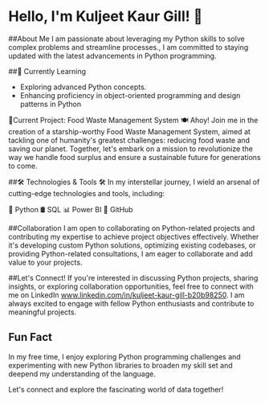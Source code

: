 # Hello, I'm Kuljeet Kaur Gill! 👋

##About Me
I am passionate about leveraging my Python skills to solve complex problems and streamline processes., I am committed to staying updated with the latest advancements in Python programming.

##🌱 Currently Learning
- Exploring advanced Python concepts.
- Enhancing proficiency in object-oriented programming and design patterns in Python

💼Current Project: Food Waste Management System 🍽️
Ahoy! Join me in the creation of a starship-worthy Food Waste Management System, aimed at tackling one of humanity's greatest challenges: reducing food waste and saving our planet. Together, let's embark on a mission to revolutionize the way we handle food surplus and ensure a sustainable future for generations to come.

##🛠️ Technologies & Tools 🛠️
In my interstellar journey, I wield an arsenal of cutting-edge technologies and tools, including:

🐍 Python
🛢️ SQL
📊 Power BI
🚀 GitHub

##Collaboration
I am open to collaborating on Python-related projects and contributing my expertise to achieve project objectives effectively. Whether it's developing custom Python solutions, optimizing existing codebases, or providing Python-related consultations, I am eager to collaborate and add value to your projects.

##Let's Connect!
If you're interested in discussing Python projects, sharing insights, or exploring collaboration opportunities, feel free to connect with me on LinkedIn www.linkedin.com/in/kuljeet-kaur-gill-b20b98250. I am always excited to engage with fellow Python enthusiasts and contribute to meaningful projects.

## Fun Fact
In my free time, I enjoy exploring Python programming challenges and experimenting with new Python libraries to broaden my skill set and deepend my understanding of the language.

Let's connect and explore the fascinating world of data together!
